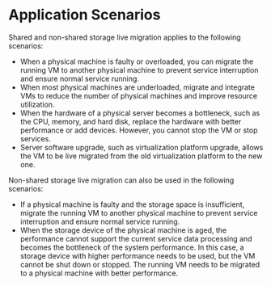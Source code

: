 # Application Scenarios<a name="EN-US_TOPIC_0185970584"></a>

Shared and non-shared storage live migration applies to the following scenarios:

-   When a physical machine is faulty or overloaded, you can migrate the running VM to another physical machine to prevent service interruption and ensure normal service running.
-   When most physical machines are underloaded, migrate and integrate VMs to reduce the number of physical machines and improve resource utilization.
-   When the hardware of a physical server becomes a bottleneck, such as the CPU, memory, and hard disk, replace the hardware with better performance or add devices. However, you cannot stop the VM or stop services.
-   Server software upgrade, such as virtualization platform upgrade, allows the VM to be live migrated from the old virtualization platform to the new one.

Non-shared storage live migration can also be used in the following scenarios:

-   If a physical machine is faulty and the storage space is insufficient, migrate the running VM to another physical machine to prevent service interruption and ensure normal service running.
-   When the storage device of the physical machine is aged, the performance cannot support the current service data processing and becomes the bottleneck of the system performance. In this case, a storage device with higher performance needs to be used, but the VM cannot be shut down or stopped. The running VM needs to be migrated to a physical machine with better performance.

